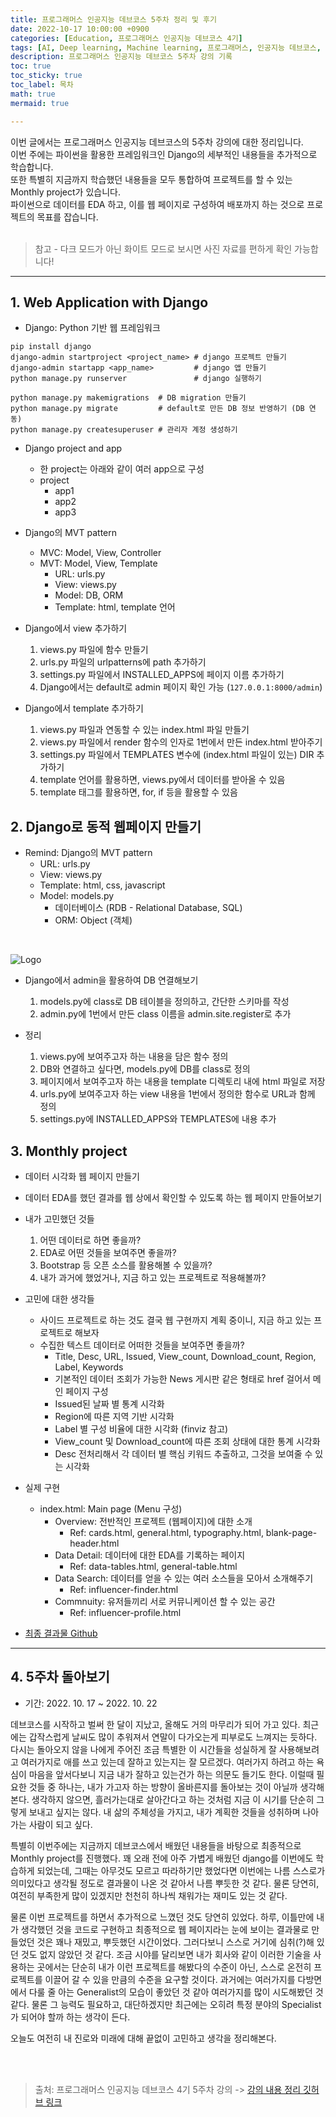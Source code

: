 ```yaml
---
title: 프로그래머스 인공지능 데브코스 5주차 정리 및 후기
date: 2022-10-17 10:00:00 +0900
categories: [Education, 프로그래머스 인공지능 데브코스 4기]
tags: [AI, Deep learning, Machine learning, 프로그래머스, 인공지능 데브코스, K-digital training]
description: 프로그래머스 인공지능 데브코스 5주차 강의 기록
toc: true
toc_sticky: true
toc_label: 목차
math: true
mermaid: true

---
```


이번 글에서는 프로그래머스 인공지능 데브코스의 5주차 강의에 대한 정리입니다. <br/>
이번 주에는 파이썬을 활용한 프레임워크인 Django의 세부적인 내용들을 추가적으로 학습합니다. <br/>
또한 특별히 지금까지 학습했던 내용들을 모두 통합하여 프로젝트를 할 수 있는 Monthly project가 있습니다. <br/>
파이썬으로 데이터를 EDA 하고, 이를 웹 페이지로 구성하여 배포까지 하는 것으로 프로젝트의 목표를 잡습니다. <br/><br/>

> 참고 - 다크 모드가 아닌 화이트 모드로 보시면 사진 자료를 편하게 확인 가능합니다!

---

## 1. Web Application with Django

- Django: Python 기반 웹 프레임워크

```shell
pip install django
django-admin startproject <project_name> # django 프로젝트 만들기
django-admin startapp <app_name>         # django 앱 만들기
python manage.py runserver               # django 실행하기

python manage.py makemigrations  # DB migration 만들기
python manage.py migrate         # default로 만든 DB 정보 반영하기 (DB 연동)
python manage.py createsuperuser # 관리자 계정 생성하기
```

- Django project and app
  - 한 project는 아래와 같이 여러 app으로 구성
  - project
    - app1
    - app2
    - app3

- Django의 MVT pattern
  - MVC: Model, View, Controller
  - MVT: Model, View, Template
    - URL: urls.py
    - View: views.py
    - Model: DB, ORM
    - Template: html, template 언어

- Django에서 view 추가하기
    1. views.py 파일에 함수 만들기
    2. urls.py 파일의 urlpatterns에 path 추가하기
    3. settings.py 파일에서 INSTALLED_APPS에 페이지 이름 추가하기
    4. Django에서는 default로 admin 페이지 확인 가능 (`127.0.0.1:8000/admin`)

- Django에서 template 추가하기
    1. views.py 파일과 연동할 수 있는 index.html 파일 만들기
    2. views.py 파일에서 render 함수의 인자로 1번에서 만든 index.html 받아주기
    3. settings.py 파일에서 TEMPLATES 변수에 (index.html 파일이 있는) DIR 추가하기
    4. template 언어를 활용하면, views.py에서 데이터를 받아올 수 있음
    5. template 태그를 활용하면, for, if 등을 활용할 수 있음

## 2. Django로 동적 웹페이지 만들기

- Remind: Django의 MVT pattern
  - URL: urls.py
  - View: views.py
  - Template: html, css, javascript
  - Model: models.py
    - 데이터베이스 (RDB - Relational Database, SQL)
    - ORM: Object (객체)

<br/>

<p>
    <img src="https://www.javatpoint.com/django/images/django-mvt-based-control-flow.png" alt="Logo">
</p>

- Django에서 admin을 활용하여 DB 연결해보기
    1. models.py에 class로 DB 테이블을 정의하고, 간단한 스키마를 작성
    2. admin.py에 1번에서 만든 class 이름을 admin.site.register로 추가

- 정리
    1. views.py에 보여주고자 하는 내용을 담은 함수 정의
    2. DB와 연결하고 싶다면, models.py에 DB를 class로 정의
    3. 페이지에서 보여주고자 하는 내용을 template 디렉토리 내에 html 파일로 저장
    4. urls.py에 보여주고자 하는 view 내용을 1번에서 정의한 함수로 URL과 함께 정의
    5. settings.py에 INSTALLED_APPS와 TEMPLATES에 내용 추가

## 3. Monthly project

- 데이터 시각화 웹 페이지 만들기
- 데이터 EDA를 했던 결과를 웹 상에서 확인할 수 있도록 하는 웹 페이지 만들어보기

- 내가 고민했던 것들
    1. 어떤 데이터로 하면 좋을까?
    2. EDA로 어떤 것들을 보여주면 좋을까?
    3. Bootstrap 등 오픈 소스를 활용해볼 수 있을까?
    4. 내가 과거에 했었거나, 지금 하고 있는 프로젝트로 적용해볼까?

- 고민에 대한 생각들
  - 사이드 프로젝트로 하는 것도 결국 웹 구현까지 계획 중이니, 지금 하고 있는 프로젝트로 해보자
  - 수집한 텍스트 데이터로 어떠한 것들을 보여주면 좋을까?
    - Title, Desc, URL, Issued, View_count, Download_count, Region, Label, Keywords
    - 기본적인 데이터 조회가 가능한 News 게시판 같은 형태로 href 걸어서 메인 페이지 구성
    - Issued된 날짜 별 통계 시각화
    - Region에 따른 지역 기반 시각화
    - Label 별 구성 비율에 대한 시각화 (finviz 참고)
    - View_count 및 Download_count에 따른 조회 상태에 대한 통계 시각화
    - Desc 전처리해서 각 데이터 별 핵심 키워드 추출하고, 그것을 보여줄 수 있는 시각화

- 실제 구현
  - index.html: Main page (Menu 구성)
    - Overview: 전반적인 프로젝트 (웹페이지)에 대한 소개
      - Ref: cards.html, general.html, typography.html, blank-page-header.html
    - Data Detail: 데이터에 대한 EDA를 기록하는 페이지
      - Ref: data-tables.html, general-table.html
    - Data Search: 데이터를 얻을 수 있는 여러 소스들을 모아서 소개해주기
      - Ref: influencer-finder.html
    - Commnuity: 유저들끼리 서로 커뮤니케이션 할 수 있는 공간
      - Ref: influencer-profile.html

- [최종 결과물 Github](https://github.com/Paul-scpark/AI-dev-course/tree/main/05%EC%A3%BC%EC%B0%A8/monthly_prj)

---

## 4. 5주차 돌아보기

- 기간: 2022. 10. 17 ~ 2022. 10. 22

데브코스를 시작하고 벌써 한 달이 지났고, 올해도 거의 마무리가 되어 가고 있다. 최근에는 갑작스럽게 날씨도 많이 추워져서 연말이 다가오는게 피부로도 느껴지는 듯하다. 다시는 돌아오지 않을 나에게 주어진 조금 특별한 이 시간들을 성실하게 잘 사용해보려고 여러가지로 애를 쓰고 있는데 잘하고 있는지는 잘 모르겠다. 여러가지 하려고 하는 욕심이 마음을 앞서다보니 지금 내가 잘하고 있는건가 하는 의문도 들기도 한다. 이럴때 필요한 것들 중 하나는, 내가 가고자 하는 방향이 올바른지를 돌아보는 것이 아닐까 생각해본다. 생각하지 않으면, 흘러가는대로 살아간다고 하는 것처럼 지금 이 시기를 단순히 그렇게 보내고 싶지는 않다. 내 삶의 주체성을 가지고, 내가 계획한 것들을 성취하며 나아가는 사람이 되고 싶다.

특별히 이번주에는 지금까지 데브코스에서 배웠던 내용들을 바탕으로 최종적으로 Monthly project를 진행했다. 꽤 오래 전에 아주 가볍게 배웠던 django를 이번에도 학습하게 되었는데, 그때는 아무것도 모르고 따라하기만 했었다면 이번에는 나름 스스로가 의미있다고 생각될 정도로 결과물이 나온 것 같아서 나름 뿌듯한 것 같다. 물론 당연히, 여전히 부족한게 많이 있겠지만 천천히 하나씩 채워가는 재미도 있는 것 같다.

물론 이번 프로젝트를 하면서 추가적으로 느꼈던 것도 당연히 있었다. 하루, 이틀만에 내가 생각했던 것을 코드로 구현하고 최종적으로 웹 페이지라는 눈에 보이는 결과물로 만들었던 것은 꽤나 재밌고, 뿌듯했던 시간이었다. 그러다보니 스스로 거기에 심취(?)해 있던 것도 없지 않았던 것 같다. 조금 시야를 달리보면 내가 회사와 같이 이러한 기술을 사용하는 곳에서는 단순히 내가 이런 프로젝트를 해봤다의 수준이 아닌, 스스로 온전히 프로젝트를 이끌어 갈 수 있을 만큼의 수준을 요구할 것이다. 과거에는 여러가지를 다방면에서 다룰 줄 아는 Generalist의 모습이 좋았던 것 같아 여러가지를 많이 시도해봤던 것 같다. 물론 그 능력도 필요하고, 대단하겠지만 최근에는 오히려 특정 분야의 Specialist가 되어야 할까 하는 생각이 든다. 

오늘도 여전히 내 진로와 미래에 대해 끝없이 고민하고 생각을 정리해본다.

<br/>
<br/>

> 출처: 프로그래머스 인공지능 데브코스 4기 5주차 강의 -> [강의 내용 정리 깃허브 링크](https://github.com/Paul-scpark/AI-dev-course/tree/main/05%EC%A3%BC%EC%B0%A8)

